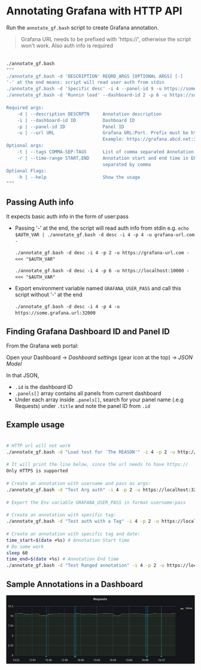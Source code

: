 # Annotating Grafana with HTTP API

Run the `annotate_gf.bash` script to create Grafana annotation.

> Grafana URL needs to be prefixed with 'https://', otherwise the script won't work. Also auth info is required

```bash

./annotate_gf.bash
"""
./annotate_gf.bash -d 'DESCRIPTION' REQRD_ARGS [OPTIONAL ARGS] [-]
'-' at the end means: script will read user auth from stdin
./annotate_gf.bash -d 'Specific desc' -i 4 --panel-id 9 -u https://some.url:23232 -t realtag,tag2 - <<< "$auth_bash_var"
./annotate_gf.bash -d 'Runnin load' --dashboard-id 2 -p 6 -u https://some.url:23232 -r 1616836775,1616836795

Required args:
    -d | --description DESCRPTN     Annotation description
    -i | --dashboard-id ID          Dashboard ID
    -p | --panel-id ID              Panel ID
    -u | --url URL                  Grafana URL:Port. Prefix must be https://
                                    Example: https://grafana.abcd.net:31222
Optional args:
    -t | --tags COMMA-SEP-TAGS      List of comma separated Annotation Tags
    -r | --time-range START,END     Annotation start and end time in EPOCH seconds
                                    separated by comma
Optional Flags:
    -h | --help                     Show the usage
"""
```

## Passing Auth info

It expects basic auth info in the form of user:pass

- Passing '-' at the end, the script will read auth info from stdin
    e.g.
    `echo $AUTH_VAR | ./annotate_gf.bash -d desc -i 4 -p 4 -u grafana-url.com -`

    `./annotate_gf.bash -d desc -i 4 -p 2 -u https://grafana-url.com - <<< "$AUTH_VAR"`

    `./annotate_gf.bash -d desc -i 4 -p 6 -u https://localhost:10000 - <<< "$AUTH_VAR"`
- Export environment variable named `GRAFANA_USER_PASS` and call this script without '-' at the end

    `./annotate_gf.bash -d desc -i 4 -p 4 -u https://some.grafana.url:32000`

## Finding Grafana Dashboard ID and Panel ID

From the Grafana web portal:

Open your Dashboard -> _Dashboard settings_ (gear icon at the top) -> _JSON Model_

In that JSON,

- `.id` is the dashboard ID
- `.panels[]` array contains all panels from current dashboard
- Under each array inside `.panels[]`, search for your panel name (.e.g Requests) under `.title` and note the panel ID from `.id`

## Example usage

```bash

# HTTP url will not work
./annotate_gf.bash -d "Load test for 'The REASON'" -i 4 -p 2 -u http://localhost:32000

# It will print the line below, since the url needs to have https://
Only HTTPS is supported

# Create an annotation with username and pass as args:
./annotate_gf.bash -d "Test Arg auth" -i 4 -p 2 -u https://localhost:32000 - <<< "${USER_PASS_BASH_VAR}"

# Export the Env variable GRAFANA_USER_PASS in format username:pass

# Create an annotation with specific tag:
./annotate_gf.bash -d "Test auth with a Tag" -i 4 -p 2 -u https://localhost:32000 --tags dev,load

# Create an annotation with specific tag and date:
time_start=$(date +%s) # Annotation Start time
# Do some work
sleep 60
time_end=$(date +%s) # Annotation End time
./annotate_gf.bash -d "Test Ranged annotation" -i 4 -p 2 -u https://localhost:32000 --tags load,script -r $time_start,$time_end

```

## Sample Annotations in a Dashboard

![Image](Sample-Annotation.png)
